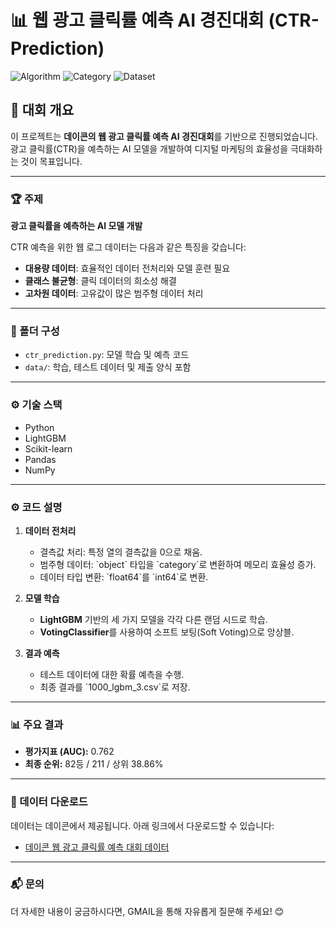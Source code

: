 # 📊 웹 광고 클릭률 예측 AI 경진대회 (CTR-Prediction)

![Algorithm](https://img.shields.io/badge/Algorithm-Machine%20Learning-blue)
![Category](https://img.shields.io/badge/Category-Timeseries%20Classification-green)
![Dataset](https://img.shields.io/badge/Dataset-Structured%20Data-orange)

## 🌟 대회 개요
이 프로젝트는 **데이콘의 웹 광고 클릭률 예측 AI 경진대회**를 기반으로 진행되었습니다.  
광고 클릭률(CTR)을 예측하는 AI 모델을 개발하여 디지털 마케팅의 효율성을 극대화하는 것이 목표입니다.

---

### 🏆 주제
**광고 클릭률을 예측하는 AI 모델 개발**

CTR 예측을 위한 웹 로그 데이터는 다음과 같은 특징을 갖습니다:
- **대용량 데이터**: 효율적인 데이터 전처리와 모델 훈련 필요
- **클래스 불균형**: 클릭 데이터의 희소성 해결
- **고차원 데이터**: 고유값이 많은 범주형 데이터 처리

---

### 📂 폴더 구성
- `ctr_prediction.py`: 모델 학습 및 예측 코드
- `data/`: 학습, 테스트 데이터 및 제출 양식 포함

---

### ⚙️ 기술 스택
- Python
- LightGBM
- Scikit-learn
- Pandas
- NumPy

---

### ⚙️ 코드 설명
1. **데이터 전처리**
   - 결측값 처리: 특정 열의 결측값을 0으로 채움.
   - 범주형 데이터: \`object\` 타입을 \`category\`로 변환하여 메모리 효율성 증가.
   - 데이터 타입 변환: \`float64\`를 \`int64\`로 변환.

2. **모델 학습**
   - **LightGBM** 기반의 세 가지 모델을 각각 다른 랜덤 시드로 학습.
   - **VotingClassifier**를 사용하여 소프트 보팅(Soft Voting)으로 앙상블.

3. **결과 예측**
   - 테스트 데이터에 대한 확률 예측을 수행.
   - 최종 결과를 \`1000_lgbm_3.csv\`로 저장.

---

### 📊 주요 결과
- **평가지표 (AUC):** 0.762
- **최종 순위:** 82등 / 211 / 상위 38.86%

---

### 📑 데이터 다운로드
데이터는 데이콘에서 제공됩니다. 아래 링크에서 다운로드할 수 있습니다:
- [데이콘 웹 광고 클릭률 예측 대회 데이터](https://dacon.io/competitions/official/236258/data)


---

### 📬 문의
더 자세한 내용이 궁금하시다면, GMAIL을 통해 자유롭게 질문해 주세요! 😊
